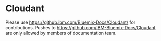 # Cloudant

Please use https://github.ibm.com/Bluemix-Docs/Cloudant/ for contributions.
Pushes to https://github.com/IBM-Bluemix-Docs/Cloudant are only allowed
by members of documentation team.
